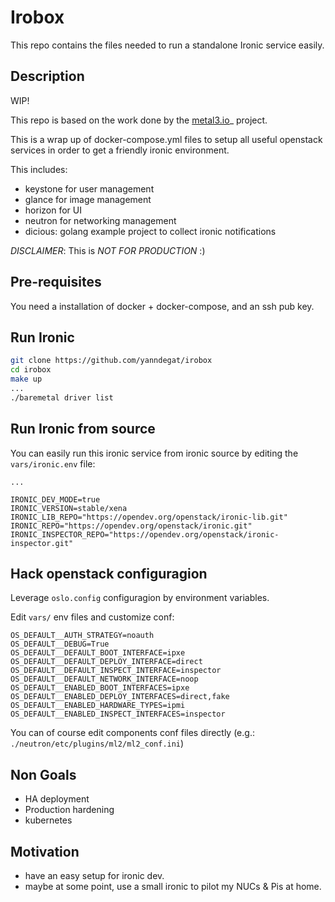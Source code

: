 Irobox
======

This repo contains the files needed to run a standalone Ironic service easily.


Description
-----------

WIP!

This repo is based on the work done by the [metal3.io](https://github.com/metal3-io/ "metal3.io")_ project.

This is a wrap up of docker-compose.yml files to setup all useful openstack services in order to get a friendly ironic environment.

This includes:

- keystone for user management
- glance for image management
- horizon for UI
- neutron for networking management 
- dicious: golang example project to collect ironic notifications

_DISCLAIMER_: This is *NOT FOR PRODUCTION* :)

Pre-requisites
--------------

You need a installation of docker + docker-compose, and an ssh pub key.

Run Ironic 
----------

``` sh
git clone https://github.com/yanndegat/irobox
cd irobox
make up
...
./baremetal driver list
```

Run Ironic from source
----------------------

You can easily run this ironic service from ironic source by editing the `vars/ironic.env` file:


``` ironic.env
...

IRONIC_DEV_MODE=true
IRONIC_VERSION=stable/xena
IRONIC_LIB_REPO="https://opendev.org/openstack/ironic-lib.git"
IRONIC_REPO="https://opendev.org/openstack/ironic.git"
IRONIC_INSPECTOR_REPO="https://opendev.org/openstack/ironic-inspector.git"
```


Hack openstack configuragion
-------------------------

Leverage `oslo.config` configuragion by environment variables.

Edit `vars/` env files and customize conf:

``` ironic.env
OS_DEFAULT__AUTH_STRATEGY=noauth
OS_DEFAULT__DEBUG=True
OS_DEFAULT__DEFAULT_BOOT_INTERFACE=ipxe
OS_DEFAULT__DEFAULT_DEPLOY_INTERFACE=direct
OS_DEFAULT__DEFAULT_INSPECT_INTERFACE=inspector
OS_DEFAULT__DEFAULT_NETWORK_INTERFACE=noop
OS_DEFAULT__ENABLED_BOOT_INTERFACES=ipxe
OS_DEFAULT__ENABLED_DEPLOY_INTERFACES=direct,fake
OS_DEFAULT__ENABLED_HARDWARE_TYPES=ipmi
OS_DEFAULT__ENABLED_INSPECT_INTERFACES=inspector
```

You can of course edit components conf files directly (e.g.: `./neutron/etc/plugins/ml2/ml2_conf.ini`)

Non Goals
----------

- HA deployment
- Production hardening
- kubernetes

Motivation
----------

- have an easy setup for ironic dev.
- maybe at some point, use a small ironic to pilot my NUCs & Pis at home.
